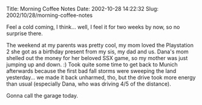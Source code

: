 Title: Morning Coffee Notes
Date: 2002-10-28 14:22:32
Slug: 2002/10/28/morning-coffee-notes


Feel a cold coming, I think… well, I feel it for two weeks by now, so no
surprise there.

The weekend at my parents was pretty cool, my mom loved the Playstation 2 she
got as a birthday present from my sis, my dad and us. Dana's mom shelled out
the money for her beloved SSX game, so my mother was just jumping up and down.
:) Took quite some time to get back to Munich afterwards because the first bad
fall storms were sweeping the land yesterday… we made it back unharmed, tho,
but the drive took more energy than usual (especially Dana, who was driving
4/5 of the distance).

Gonna call the garage today.
